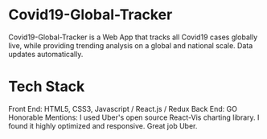 # Covid19-Global-Tracker
Covid19-Global-Tracker is a Web App that tracks all Covid19 cases globally live, while providing trending analysis on a global and national scale. Data updates automatically.

# Tech Stack
Front End: HTML5, CSS3, Javascript / React.js / Redux
Back End: GO
Honorable Mentions: I used Uber's open source React-Vis charting library. I found it highly optimized and responsive. Great job Uber.
